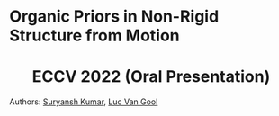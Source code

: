 # Organic Priors in Non-Rigid Structure from Motion

# <h1 align="center">ECCV 2022 (Oral Presentation)</h1>

Authors: [Suryansh Kumar](https://suryanshkumar.github.io/), [Luc Van Gool](https://scholar.google.com/citations?user=TwMib_QAAAAJ&hl=en)
